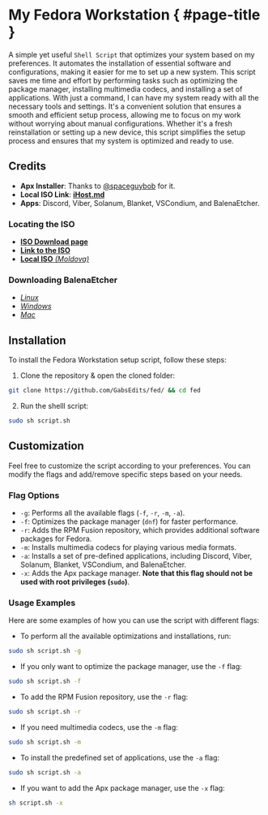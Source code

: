 # My Fedora Workstation { #page-title }

A simple yet useful `Shell Script` that optimizes your system based on my preferences. It automates the installation of essential software and configurations, making it easier for me to set up a new system. This script saves me time and effort by performing tasks such as optimizing the package manager, installing multimedia codecs, and installing a set of applications. With just a command, I can have my system ready with all the necessary tools and settings. It's a convenient solution that ensures a smooth and efficient setup process, allowing me to focus on my work without worrying about manual configurations. Whether it's a fresh reinstallation or setting up a new device, this script simplifies the setup process and ensures that my system is optimized and ready to use. 

## Credits

- **Apx Installer**: Thanks to [@spaceguybob](https://github.com/spaceguybob/) for it.
- **Local ISO Link**: [**iHost.md**](https://mirror.ihost.md/)
- **Apps**: Discord, Viber, Solanum, Blanket, VSCondium, and BalenaEtcher.

### Locating the ISO

<section id="cards">

- [**ISO Download page**](https://fedoraproject.org/workstation/download/)
- [**Link to the ISO**](https://download.fedoraproject.org/pub/fedora/linux/releases/39/Workstation/x86_64/iso/Fedora-Workstation-Live-x86_64-39-1.5.iso)
- [**Local ISO** *(Moldova)*](https://mirror.ihost.md/fedora/releases/39/Workstation/x86_64/iso/Fedora-Workstation-Live-x86_64-39-1.5.iso)

### Downloading BalenaEtcher 

- [*Linux*](https://github.com/balena-io/etcher/releases/download/v1.18.11/balenaEtcher-1.18.11-x64.AppImage)
- [*Windows*](https://github.com/balena-io/etcher/releases/download/v1.18.11/balenaEtcher-Setup-1.18.11.exe)
- [*Mac*](https://github.com/balena-io/etcher/releases/download/v1.18.11/balenaEtcher-1.18.11.dmg)

</section>

## Installation

To install the Fedora Workstation setup script, follow these steps:

1. Clone the repository & open the cloned folder:
```sh
git clone https://github.com/GabsEdits/fed/ && cd fed
```
2. Run the shelll script:
```sh
sudo sh script.sh
```

## Customization

Feel free to customize the script according to your preferences. You can modify the flags and add/remove specific steps based on your needs.

### Flag Options

- `-g`: Performs all the available flags (`-f`, `-r`, `-m`, `-a`).
- `-f`: Optimizes the package manager (`dnf`) for faster performance.
- `-r`: Adds the RPM Fusion repository, which provides additional software packages for Fedora.
- `-m`: Installs multimedia codecs for playing various media formats.
- `-a`: Installs a set of pre-defined applications, including Discord, Viber, Solanum, Blanket, VSCondium, and BalenaEtcher.
- `-x`: Adds the Apx package manager. **Note that this flag should not be used with root privileges (`sudo`)**.

### Usage Examples

Here are some examples of how you can use the script with different flags:

- To perform all the available optimizations and installations, run:
   
```sh
sudo sh script.sh -g
```

- If you only want to optimize the package manager, use the `-f` flag:
 ```sh
sudo sh script.sh -f
```

- To add the RPM Fusion repository, use the `-r` flag:
```sh
sudo sh script.sh -r
```

- If you need multimedia codecs, use the `-m` flag:
```sh
sudo sh script.sh -m
```

- To install the predefined set of applications, use the `-a` flag:
```sh
sudo sh script.sh -a
```

- If you want to add the Apx package manager, use the `-x` flag:

```sh
sh script.sh -x
```